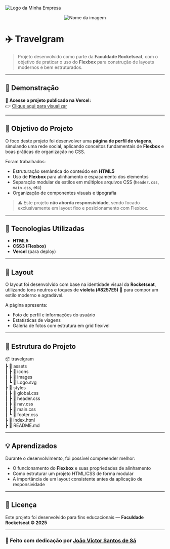 ![Logo da Minha Empresa](https://travelgram-rho.vercel.app/assets/Logo.svg)

<div align="center">
  <img src="https://travelgram-rho.vercel.app/assets/Logo.svg" alt="Nome da imagem">
</div>

# ✈️ Travelgram  

> Projeto desenvolvido como parte da **Faculdade Rocketseat**, com o objetivo de praticar o uso do **Flexbox** para construção de layouts modernos e bem estruturados.

---

## 🚀 Demonstração  

🔗 **Acesse o projeto publicado na Vercel:**  
👉 [Clique aqui para visualizar](https://travelgram-rho.vercel.app/)

---

## 🎯 Objetivo do Projeto  

O foco deste projeto foi desenvolver uma **página de perfil de viagens**, simulando uma rede social, aplicando conceitos fundamentais de **Flexbox** e boas práticas de organização no CSS.  

Foram trabalhados:  
- Estruturação semântica do conteúdo em **HTML5**  
- Uso de **Flexbox** para alinhamento e espaçamento dos elementos  
- Separação modular de estilos em múltiplos arquivos CSS (`header.css`, `main.css`, etc)  
- Organização de componentes visuais e tipografia  

> ⚠️ Este projeto **não aborda responsividade**, sendo focado exclusivamente em layout fixo e posicionamento com Flexbox.

---

## 🧠 Tecnologias Utilizadas  

- **HTML5**  
- **CSS3 (Flexbox)**  
- **Vercel** (para deploy)

---

## 🎨 Layout  

O layout foi desenvolvido com base na identidade visual da **Rocketseat**, utilizando tons neutros e toques de **violeta (#8257E5)** 💜 para compor um estilo moderno e agradável.  

A página apresenta:  
- Foto de perfil e informações do usuário  
- Estatísticas de viagens  
- Galeria de fotos com estrutura em grid flexível  

---

## 📁 Estrutura do Projeto  

📦 travelgram <br>
┣ 📂 assets <br>
┃ ┣ 📂 icons <br>
┃ ┣ 📂 images <br>
┃ ┗ 📜 Logo.svg <br>
┣ 📂 styles <br>
┃ ┣ 📜 global.css <br>
┃ ┣ 📜 header.css <br>
┃ ┣ 📜 nav.css <br>
┃ ┣ 📜 main.css <br>
┃ ┗ 📜 footer.css <br>
┣ 📜 index.html <br>
┣ 📜 README.md <br>

---

## 💡 Aprendizados  

Durante o desenvolvimento, foi possível compreender melhor:  
- O funcionamento do **Flexbox** e suas propriedades de alinhamento  
- Como estruturar um projeto HTML/CSS de forma modular  
- A importância de um layout consistente antes da aplicação de responsividade  

---

## 🧾 Licença  

Este projeto foi desenvolvido para fins educacionais — **Faculdade Rocketseat © 2025**

---

### 💜 Feito com dedicação por [João Victor Santos de Sá](https://www.linkedin.com/in/joao-victor-sa/)
